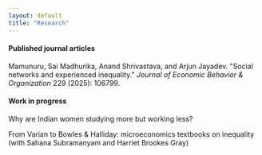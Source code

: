 ```yaml
---
layout: default
title: "Research"
---
```


#### Published journal articles 

Mamunuru, Sai Madhurika, Anand Shrivastava, and Arjun Jayadev. "Social networks and experienced inequality." *Journal of Economic Behavior & Organization* 229 (2025): 106799.

#### Work in progress

Why are Indian women studying more but working less?

From Varian to Bowles & Halliday: microeconomics textbooks on inequality (with Sahana Subramanyam and Harriet Brookes Gray)
